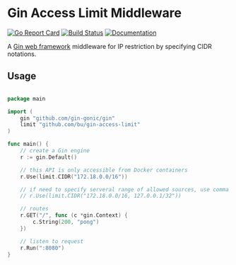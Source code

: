 # Gin Access Limit Middleware

[![Go Report Card](https://goreportcard.com/badge/github.com/bu/gin-access-limit)](https://goreportcard.com/report/github.com/bu/gin-access-limit)
[![Build Status](https://travis-ci.org/bu/gin-access-limit.svg?branch=master)](https://travis-ci.org/bu/gin-access-limit)
[![Documentation](https://godoc.org/github.com/bu/gin-access-limit?status.svg)](http://godoc.org/github.com/bu/gin-access-limit)

A [Gin web framework](https://github.com/gin-gonic/gin) middleware for IP restriction by specifying CIDR notations.

## Usage

```go

package main

import (
    gin "github.com/gin-gonic/gin"
    limit "github.com/bu/gin-access-limit"
)

func main() {
    // create a Gin engine
    r := gin.Default()

    // this API is only accessible from Docker containers
    r.Use(limit.CIDR("172.18.0.0/16"))

    // if need to specify serveral range of allowed sources, use comma to concatenate them
    // r.Use(limit.CIDR("172.18.0.0/16, 127.0.0.1/32"))

    // routes
    r.GET("/", func (c *gin.Context) {
        c.String(200, "pong")
    })

    // listen to request
    r.Run(":8080")
}

```

